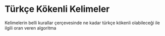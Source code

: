 # Türkçe Kökenli Kelimeler

Kelimelerin belli kurallar çerçevesinde ne kadar türkçe kökenli olabileceği ile ilgili oran veren algoritma

